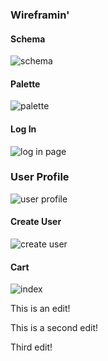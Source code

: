 ### Wireframin'
#### Schema
![schema](https://content.screencast.com/users/dionew1/folders/Jing/media/9fe2493a-c952-4179-ae3e-ffeeebe9cc80/00000063.png)
#### Palette
![palette](http://g.recordit.co/Vs3VezqItS.gif)
#### Log In
![log in page](http://g.recordit.co/maALdkuAtt.gif)
### User Profile
![user profile](http://g.recordit.co/gZHJedkQpg.gif)
#### Create User
![create user](http://g.recordit.co/gMVQ5COCtG.gif)
#### Cart
![index](http://g.recordit.co/YqznDMGdhY.gif)

This is an edit! 

This is a second edit!

Third edit! 